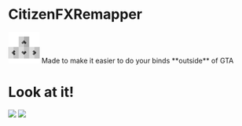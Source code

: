 # CitizenFXRemapper
<img src="https://github.com/Darahz/CitizenFXRemapper/blob/master/CitizenFXRemapper/keyboardImage.png?raw=true" height="64px">
Made to make it easier to do your binds **outside** of GTA
<h1>Look at it!</h1>
<img src="https://user-images.githubusercontent.com/35222814/157640120-3b36e270-122a-411f-a66e-ba060b8c1d2a.png" height="400px">

<img src="https://user-images.githubusercontent.com/35222814/157640610-e7536fd8-d0a4-41a0-b6ca-5ecaaae838b8.png" height="400px">

